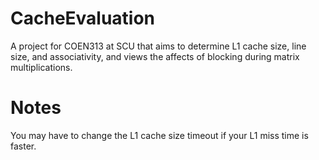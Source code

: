 # CacheEvaluation
A project for COEN313 at SCU that aims to determine L1 cache size, line size, and associativity, and views the affects of blocking during matrix multiplications.

# Notes
You may have to change the L1 cache size timeout if your L1 miss time is faster.
